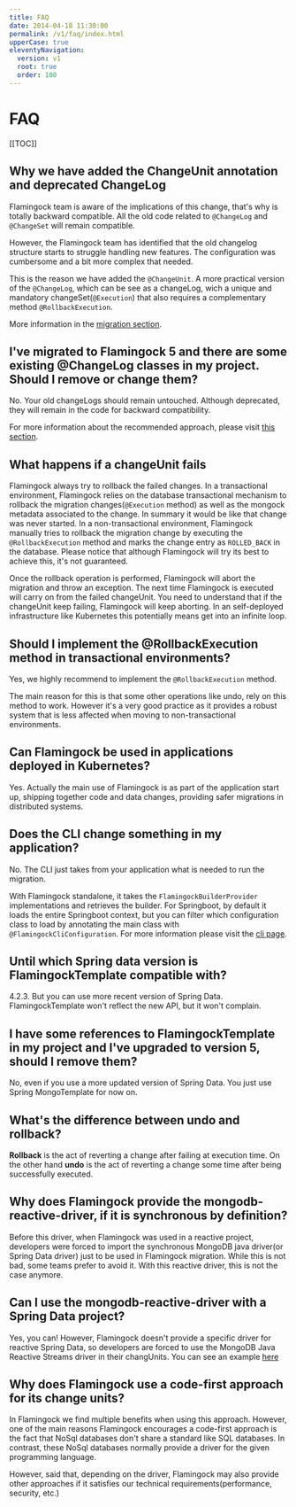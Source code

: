 ```yaml
---
title: FAQ
date: 2014-04-18 11:30:00 
permalink: /v1/faq/index.html
upperCase: true
eleventyNavigation:
  version: v1
  root: true
  order: 100
---
```

<h1 class="title">FAQ</h1>


[[TOC]]

## Why we have added the ChangeUnit annotation and deprecated ChangeLog
Flamingock team is aware of the implications of this change, that's why is totally backward compatible. All the old code related to `@ChangeLog` and `@ChangeSet` will remain compatible.

However, the Flamingock team has identified that the old changelog structure starts to struggle handling new features. The configuration was cumbersome and a bit more complex that needed.

This is the reason we have added the `@ChangeUnit`. A more practical version of the `@ChangeLog`, which can be see as a changeLog, wich a unique and mandatory changeSet(`@Execution`) that also requires a complementary method `@RollbackExecution`.

More information in the [migration section](/v1/migration).


## I've migrated to Flamingock 5 and there are some existing @ChangeLog classes in my project. Should I remove or change them?
No. Your old changeLogs should remain untouched. Although deprecated, they will remain in the code for backward compatibility. 

For more information about the recommended approach, please visit [this section](/v1/migration).

## What happens if a changeUnit fails
Flamingock always try to rollback the failed changes. In a transactional environment, Flamingock relies on the database transactional mechanism to rollback the migration changes(`@Execution` method) as well as the mongock metadata associated to the change. In summary it would be like that change was never started. In a non-transactional environment, Flamingock manually tries to rollback the migration change by executing the `@RollbackExecution` method and marks the change entry as `ROLLED_BACK` in the database. Please notice that although Flamingock will try its best to achieve this, it's not guaranteed.

Once the rollback operation is performed, Flamingock will abort the migration and throw an exception. The next time Flamingock is executed will carry on from the failed changeUnit. You need to understand that if the changeUnit keep failing, Flamingock will keep aborting. In an self-deployed infrastructure like Kubernetes this potentially means get into an infinite loop.  

## Should I implement the @RollbackExecution method in transactional environments?
Yes, we highly recommend to implement the `@RollbackExecution` method. 

The main reason for this is that some other operations like undo, rely on this method to work. However it's a very good practice as it provides a robust system that is less affected when moving to non-transactional environments. 


## Can Flamingock be used in applications deployed in Kubernetes?
Yes. Actually the main use of Flamingock is as part of the application start up, shipping together code and data changes, providing safer migrations in distributed systems.

## Does the CLI change something in my application?
No. The CLI just takes from your application what is needed to run the migration.

With Flamingock standalone, it takes the `FlamingockBuilderProvider` implementations and retrieves the builder. For Springboot, by default it loads the entire Springboot context, but you can filter which configuration class to load by annotating the main class with `@FlamingockCliConfiguration`. For more information please visit the [cli page](/v1/cli).

## Until which Spring data version is FlamingockTemplate compatible with?
4.2.3. But you can use more recent version of Spring Data. FlamingockTemplate won't reflect the new API, but it won't complain.

## I have some references to FlamingockTemplate in my project and I've upgraded to version 5, should I remove them?
No, even if you use a more updated version of Spring Data. You just use Spring MongoTemplate for now on.

## What's the difference between undo and rollback?
**Rollback** is the act of reverting a change after failing at execution time. On the other hand **undo** is the act of reverting a change some time after being successfully executed.

## Why does Flamingock provide the mongodb-reactive-driver, if it is synchronous by definition?
Before this driver, when Flamingock was used in a reactive project, developers were forced to import the synchronous MongoDB java driver(or Spring Data driver) just to be used in Flamingock migration. While this is not bad, some teams prefer to avoid it. With this reactive driver, this is not the case anymore. 

## Can I use the mongodb-reactive-driver with a Spring Data project?
Yes, you can! However, Flamingock doesn't provide a specific driver for reactive Spring Data, so developers are forced to use the MongoDB Java Reactive Streams driver in their changUnits. You can see an example [here](https://github.com/mongock/mongock-examples/tree/master/mongodb/springboot-reactive)

## Why does Flamingock use a code-first approach for its change units?
In Flamingock we find multiple benefits when using this approach. However, one of the main reasons Flamingock encourages a code-first 
approach is the fact that NoSql databases don't share a standard like SQL databases. In contrast, these NoSql databases normally provide 
a driver for the given programming language. 

However, said that, depending on the driver, Flamingock may also provide other approaches if it satisfies our technical 
requirements(performance, security, etc.)


<!--## My migrations take long and it impacts my startup time... what should I do?

## What if we have an environmment with the latest changes and others out of synch?
## How manage HA in changes-> two step changes-->